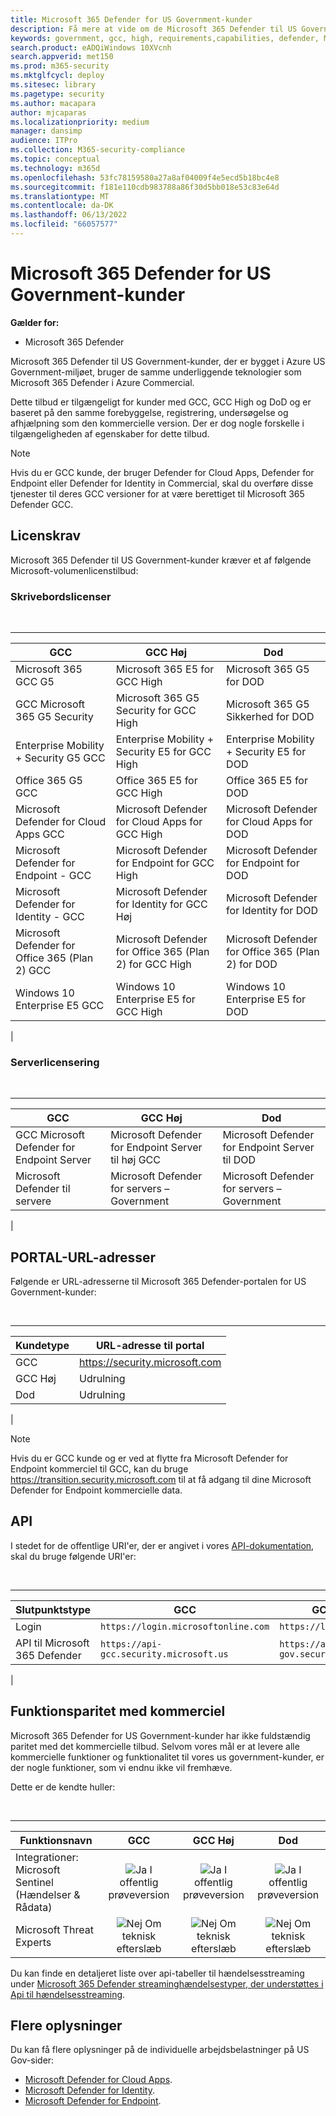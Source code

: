 ```yaml
---
title: Microsoft 365 Defender for US Government-kunder
description: Få mere at vide om de Microsoft 365 Defender til US Government-kunders krav og funktioner, der er tilgængelige
keywords: government, gcc, high, requirements,capabilities, defender, Microsoft 365 Defender, xdr, dod
search.product: eADQiWindows 10XVcnh
search.appverid: met150
ms.prod: m365-security
ms.mktglfcycl: deploy
ms.sitesec: library
ms.pagetype: security
ms.author: macapara
author: mjcaparas
ms.localizationpriority: medium
manager: dansimp
audience: ITPro
ms.collection: M365-security-compliance
ms.topic: conceptual
ms.technology: m365d
ms.openlocfilehash: 53fc78159580a27a8af04009f4e5ecd5b18bc4e8
ms.sourcegitcommit: f181e110cdb983788a86f30d5bb018e53c83e64d
ms.translationtype: MT
ms.contentlocale: da-DK
ms.lasthandoff: 06/13/2022
ms.locfileid: "66057577"
---
```

# <a name="microsoft-365-defender-for-us-government-customers"></a>Microsoft 365 Defender for US Government-kunder

**Gælder for:**
- Microsoft 365 Defender

Microsoft 365 Defender til US Government-kunder, der er bygget i Azure US Government-miljøet, bruger de samme underliggende teknologier som Microsoft 365 Defender i Azure Commercial.

Dette tilbud er tilgængeligt for kunder med GCC, GCC High og DoD og er baseret på den samme forebyggelse, registrering, undersøgelse og afhjælpning som den kommercielle version. Der er dog nogle forskelle i tilgængeligheden af egenskaber for dette tilbud.

> [!NOTE]
> Hvis du er GCC kunde, der bruger Defender for Cloud Apps, Defender for Endpoint eller Defender for Identity in Commercial, skal du overføre disse tjenester til deres GCC versioner for at være berettiget til Microsoft 365 Defender GCC.

## <a name="licensing-requirements"></a>Licenskrav

Microsoft 365 Defender til US Government-kunder kræver et af følgende Microsoft-volumenlicenstilbud:

### <a name="desktop-licensing"></a>Skrivebordslicenser

<br />

****

|GCC|GCC Høj|Dod|
|---|---|---|
|Microsoft 365 GCC G5|Microsoft 365 E5 for GCC High|Microsoft 365 G5 for DOD|
|GCC Microsoft 365 G5 Security|Microsoft 365 G5 Security for GCC High|Microsoft 365 G5 Sikkerhed for DOD|
|Enterprise Mobility + Security G5 GCC|Enterprise Mobility + Security E5 for GCC High|Enterprise Mobility + Security E5 for DOD|
|Office 365 G5 GCC|Office 365 E5 for GCC High|Office 365 E5 for DOD|
|Microsoft Defender for Cloud Apps GCC|Microsoft Defender for Cloud Apps for GCC High|Microsoft Defender for Cloud Apps for DOD|
|Microsoft Defender for Endpoint - GCC|Microsoft Defender for Endpoint for GCC High|Microsoft Defender for Endpoint for DOD|
|Microsoft Defender for Identity - GCC|Microsoft Defender for Identity for GCC Høj|Microsoft Defender for Identity for DOD|
|Microsoft Defender for Office 365 (Plan 2) GCC|Microsoft Defender for Office 365 (Plan 2) for GCC High|Microsoft Defender for Office 365 (Plan 2) for DOD|
|Windows 10 Enterprise E5 GCC|Windows 10 Enterprise E5 for GCC High|Windows 10 Enterprise E5 for DOD|
|

### <a name="server-licensing"></a>Serverlicensering

<br />

****

|GCC|GCC Høj|Dod|
|---|---|---|
|GCC Microsoft Defender for Endpoint Server|Microsoft Defender for Endpoint Server til høj GCC|Microsoft Defender for Endpoint Server til DOD|
|Microsoft Defender til servere|Microsoft Defender for servers – Government|Microsoft Defender for servers – Government|
|

## <a name="portal-urls"></a>PORTAL-URL-adresser

Følgende er URL-adresserne til Microsoft 365 Defender-portalen for US Government-kunder:

<br />

****

|Kundetype|URL-adresse til portal|
|---|---|
|GCC|<https://security.microsoft.com>|
|GCC Høj|Udrulning|
|Dod|Udrulning|
|
> [!NOTE]
> Hvis du er GCC kunde og er ved at flytte fra Microsoft Defender for Endpoint kommerciel til GCC, kan du bruge https://transition.security.microsoft.com til at få adgang til dine Microsoft Defender for Endpoint kommercielle data.

## <a name="api"></a>API

I stedet for de offentlige URI'er, der er angivet i vores [API-dokumentation](api-overview.md), skal du bruge følgende URI'er:

<br />

****

|Slutpunktstype|GCC|GCC-dod med høj &|
|---|---|---|
|Login|`https://login.microsoftonline.com`|`https://login.microsoftonline.us`|
|API til Microsoft 365 Defender|`https://api-gcc.security.microsoft.us`|`https://api-gov.security.microsoft.us`|
|

## <a name="feature-parity-with-commercial"></a>Funktionsparitet med kommerciel

Microsoft 365 Defender for US Government-kunder har ikke fuldstændig paritet med det kommercielle tilbud. Selvom vores mål er at levere alle kommercielle funktioner og funktionalitet til vores us government-kunder, er der nogle funktioner, som vi endnu ikke vil fremhæve.

Dette er de kendte huller:

<br />

****

|Funktionsnavn|GCC|GCC Høj|Dod|
|---|:---:|:---:|:---:|
|Integrationer: Microsoft Sentinel (Hændelser & Rådata)|![Ja](../defender-endpoint/images/svg/check-yes.svg) I offentlig prøveversion|![Ja](../defender-endpoint/images/svg/check-yes.svg) I offentlig prøveversion|![Ja](../defender-endpoint/images/svg/check-yes.svg) I offentlig prøveversion|
|Microsoft Threat Experts|![Nej](../defender-endpoint/images/svg/check-no.svg) Om teknisk efterslæb|![Nej](../defender-endpoint/images/svg/check-no.svg) Om teknisk efterslæb|![Nej](../defender-endpoint/images/svg/check-no.svg) Om teknisk efterslæb|

Du kan finde en detaljeret liste over api-tabeller til hændelsesstreaming under [Microsoft 365 Defender streaminghændelsestyper, der understøttes i Api til hændelsesstreaming](supported-event-types.md).

## <a name="more-details"></a>Flere oplysninger

Du kan få flere oplysninger på de individuelle arbejdsbelastninger på US Gov-sider:

- [Microsoft Defender for Cloud Apps](/enterprise-mobility-security/solutions/ems-cloud-app-security-govt-service-description).
- [Microsoft Defender for Identity](/enterprise-mobility-security/solutions/ems-mdi-govt-service-description).
- [Microsoft Defender for Endpoint](/microsoft-365/security/defender-endpoint/gov).
